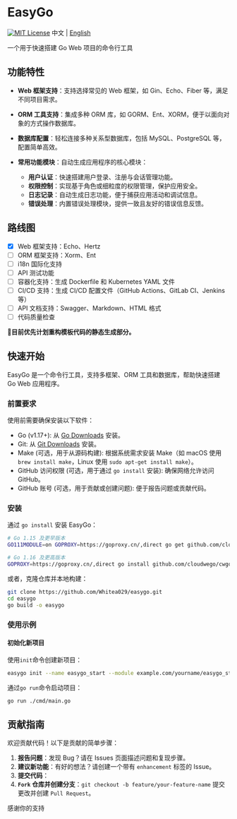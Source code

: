 # EasyGo
[![MIT License](https://img.shields.io/badge/License-MIT-green.svg)](https://choosealicense.com/licenses/mit/)
中文 | [English](./README.md)

一个用于快速搭建 Go Web 项目的命令行工具  

## 功能特性

- **Web 框架支持**：支持选择常见的 Web 框架，如 Gin、Echo、Fiber 等，满足不同项目需求。
  
- **ORM 工具支持**：集成多种 ORM 库，如 GORM、Ent、XORM，便于以面向对象的方式操作数据库。

- **数据库配置**：轻松连接多种关系型数据库，包括 MySQL、PostgreSQL 等，配置简单高效。

- **常用功能模块**：自动生成应用程序的核心模块：
  - **用户认证**：快速搭建用户登录、注册与会话管理功能。
  - **权限控制**：实现基于角色或细粒度的权限管理，保护应用安全。
  - **日志记录**：自动生成日志功能，便于捕获应用活动和调试信息。
  - **错误处理**：内置错误处理模块，提供一致且友好的错误信息反馈。

## 路线图

- [x] Web 框架支持：Echo、Hertz
- [ ] ORM 框架支持：Xorm、Ent
- [ ] i18n 国际化支持
- [ ] API 测试功能
- [ ] 容器化支持：生成 Dockerfile 和 Kubernetes YAML 文件
- [ ] CI/CD 支持：生成 CI/CD 配置文件（GitHub Actions、GitLab CI、Jenkins 等）
- [ ] API 文档支持：Swagger、Markdown、HTML 格式
- [ ] 代码质量检查

**🤔目前优先计划重构模板代码的静态生成部分。**

## 快速开始

EasyGo 是一个命令行工具，支持多框架、ORM 工具和数据库，帮助快速搭建 Go Web 应用程序。

### 前置要求

使用前需要确保安装以下软件：

- Go (v1.17+): 从 [Go Downloads](https://golang.org/dl/) 安装。
- Git: 从 [Git Downloads](https://git-scm.com/) 安装。
- Make (可选，用于从源码构建): 根据系统需求安装 Make（如 macOS 使用 `brew install make`，Linux 使用 `sudo apt-get install make`）。
- GitHub 访问权限 (可选，用于通过 `go install` 安装): 确保网络允许访问 GitHub。
- GitHub 账号 (可选，用于贡献或创建问题): 便于报告问题或贡献代码。

### 安装

通过 `go install` 安装 EasyGo：

```bash
# Go 1.15 及更早版本
GO111MODULE=on GOPROXY=https://goproxy.cn/,direct go get github.com/cloudwego/cwgo@latest

# Go 1.16 及更高版本
GOPROXY=https://goproxy.cn/,direct go install github.com/cloudwego/cwgo@latest
```
或者，克隆仓库并本地构建：
```bash
git clone https://github.com/Whitea029/easygo.git
cd easygo
go build -o easygo
```
### 使用示例
#### 初始化新项目
使用`init`命令创建新项目：
```bash
easygo init --name easygo_start --module example.com/yourname/easygo_start
```
通过`go run`命令启动项目：
```bash
go run ./cmd/main.go
```
## 贡献指南
欢迎贡献代码！以下是贡献的简单步骤：

1. **报告问题**：发现 Bug？请在 Issues 页面描述问题和复现步骤。
2. **建议新功能**：有好的想法？请创建一个带有 `enhancement` 标签的 Issue。
3. **提交代码**：
4. **`Fork` 仓库并创建分支**：`git checkout -b feature/your-feature-name`
提交更改并创建 `Pull Request`。

感谢你的支持